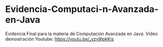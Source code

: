 # Evidencia-Computaci-n-Avanzada-en-Java

Evidencia Final para la materia de Computación Avanzada en Java.
Video demostración Youtube: https://youtu.be/_yzy9lpkKis
